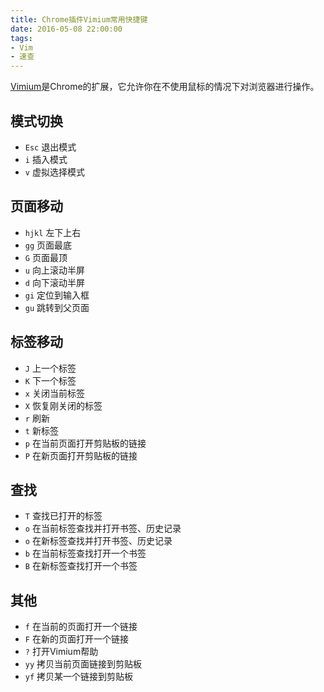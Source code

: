 ```yaml
---
title: Chrome插件Vimium常用快捷键
date: 2016-05-08 22:00:00
tags:
- Vim
- 速查
---
```


[Vimium](https://vimium.github.io/)是Chrome的扩展，它允许你在不使用鼠标的情况下对浏览器进行操作。
<!--more-->

## 模式切换
- `Esc` 退出模式
- `i` 插入模式
- `v` 虚拟选择模式

## 页面移动
- `hjkl` 左下上右
- `gg` 页面最底
- `G` 页面最顶
- `u` 向上滚动半屏
- `d` 向下滚动半屏
- `gi` 定位到输入框
- `gu` 跳转到父页面

## 标签移动
- `J` 上一个标签
- `K` 下一个标签
- `x` 关闭当前标签
- `X` 恢复刚关闭的标签
- `r` 刷新
- `t` 新标签
- `p` 在当前页面打开剪贴板的链接
- `P` 在新页面打开剪贴板的链接

## 查找
- `T` 查找已打开的标签
- `o` 在当前标签查找并打开书签、历史记录
- `o` 在新标签查找并打开书签、历史记录
- `b` 在当前标签查找打开一个书签
- `B` 在新标签查找打开一个书签

## 其他
- `f` 在当前的页面打开一个链接
- `F` 在新的页面打开一个链接
- `?` 打开Vimium帮助
- `yy` 拷贝当前页面链接到剪贴板
- `yf` 拷贝某一个链接到剪贴板
